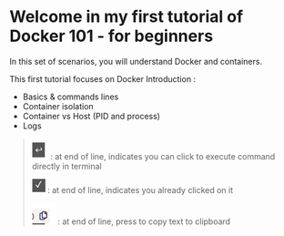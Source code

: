 # Welcome in my first tutorial of Docker 101 - for beginners

In this set of scenarios, you will understand Docker and containers.

This first tutorial focuses on Docker Introduction :
- Basics & commands lines
- Container isolation
- Container vs Host (PID and process)
- Logs

> ![play](https://github.com/Sphinxgaia/katacoda-learning-center/raw/master/docker-101-intro-beginner/play.png) : at end of line, indicates you can click to execute command directly in terminal
> 
> ![played](https://github.com/Sphinxgaia/katacoda-learning-center/raw/master/docker-101-intro-beginner/played.png) : at end of line, indicates you already clicked on it
> 
> ![copy](https://github.com/Sphinxgaia/katacoda-learning-center/raw/master/docker-101-intro-beginner/copy.png) : at end of line, press to copy text to clipboard